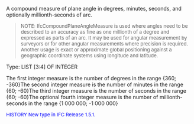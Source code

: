 A compound measure of plane angle in degrees, minutes, seconds, and optionally millionth-seconds of arc.

> <font size="-1">NOTE: IfcCompoundPlaneAngleMeasure is used where angles need to be 
described to an accuracy as fine as one millionth of a degree and expressed as parts of an arc. It may be 
used for angular measurement by surveyors or for other angular measurements where precision is 
required. Another usage is exact or approximate global positioning against a geographic coordinate systems using longitude and latitude.
</font>

Type: LIST [3:4] OF INTEGER

The first integer measure is the number of degrees in the range {360; -360}The second integer measure is the number of minutes in the range {60; -60}The third integer measure is the number of seconds in the range {60; -60}The optional fourth integer measure is the number of millionth-seconds in the range {1 000 000; -1 000 000}

> <font size="-1" color="#0000FF">
  HISTORY New type in IFC Release 1.5.1.
</font>